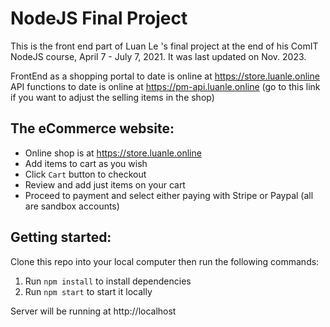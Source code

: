 # NodeJS Final Project

This is the front end part of Luan Le 's final project at the end of his ComIT NodeJS course, April 7 - July 7, 2021. It was last updated on Nov. 2023.

FrontEnd as a shopping portal to date is online at https://store.luanle.online
API functions to date is online at https://pm-api.luanle.online (go to this link if you want to adjust the selling items in the shop)

## The eCommerce website:

  + Online shop is at https://store.luanle.online
  + Add items to cart as you wish
  + Click `Cart` button to checkout
  + Review and add just items on your cart
  + Proceed to payment and select either paying with Stripe or Paypal (all are sandbox accounts)

## Getting started:

Clone this repo into your local computer then run the following commands:

1. Run `npm install` to install dependencies
2. Run `npm start` to start it locally

Server will be running at http://localhost
